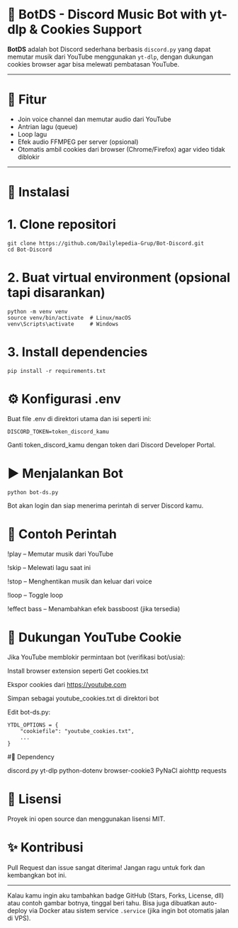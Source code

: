 # 🤖 BotDS - Discord Music Bot with yt-dlp & Cookies Support

**BotDS** adalah bot Discord sederhana berbasis `discord.py` yang dapat memutar musik dari YouTube menggunakan `yt-dlp`, dengan dukungan cookies browser agar bisa melewati pembatasan YouTube.

---

# 🧰 Fitur

- Join voice channel dan memutar audio dari YouTube
- Antrian lagu (queue)
- Loop lagu
- Efek audio FFMPEG per server (opsional)
- Otomatis ambil cookies dari browser (Chrome/Firefox) agar video tidak diblokir

---

# 🚀 Instalasi

# 1. Clone repositori
```
git clone https://github.com/Dailylepedia-Grup/Bot-Discord.git
cd Bot-Discord
```
# 2. Buat virtual environment (opsional tapi disarankan)
```
python -m venv venv
source venv/bin/activate  # Linux/macOS
venv\Scripts\activate     # Windows
```

# 3. Install dependencies
```
pip install -r requirements.txt
```
# ⚙️ Konfigurasi .env
Buat file .env di direktori utama dan isi seperti ini:
```
DISCORD_TOKEN=token_discord_kamu
```
Ganti token_discord_kamu dengan token dari Discord Developer Portal.

# ▶️ Menjalankan Bot
```
python bot-ds.py
```
Bot akan login dan siap menerima perintah di server Discord kamu.

# 🧪 Contoh Perintah
!play <url> – Memutar musik dari YouTube

!skip – Melewati lagu saat ini

!stop – Menghentikan musik dan keluar dari voice

!loop – Toggle loop

!effect bass – Menambahkan efek bassboost (jika tersedia)

# 🍪 Dukungan YouTube Cookie
Jika YouTube memblokir permintaan bot (verifikasi bot/usia):

Install browser extension seperti Get cookies.txt

Ekspor cookies dari https://youtube.com

Simpan sebagai youtube_cookies.txt di direktori bot

Edit bot-ds.py:
```
YTDL_OPTIONS = {
    "cookiefile": "youtube_cookies.txt",
    ...
}
```
#🧩 Dependency

discord.py
yt-dlp
python-dotenv
browser-cookie3
PyNaCl
aiohttp
requests

# 📄 Lisensi
Proyek ini open source dan menggunakan lisensi MIT.

# ✨ Kontribusi
Pull Request dan issue sangat diterima! Jangan ragu untuk fork dan kembangkan bot ini.

---

Kalau kamu ingin aku tambahkan badge GitHub (Stars, Forks, License, dll) atau contoh gambar botnya, tinggal beri tahu. Bisa juga dibuatkan auto-deploy via Docker atau sistem service `.service` (jika ingin bot otomatis jalan di VPS).
